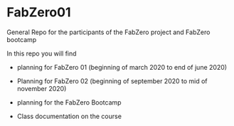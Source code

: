 # FabZero01
General Repo for the participants of the FabZero project and FabZero bootcamp 

In this repo you will find
- planning for FabZero 01 (beginning of march 2020 to end of june 2020)
- Planning for FabZero 02 (beginning of september 2020 to mid of november 2020)
- planning for the FabZero Bootcamp

- Class documentation on the course

